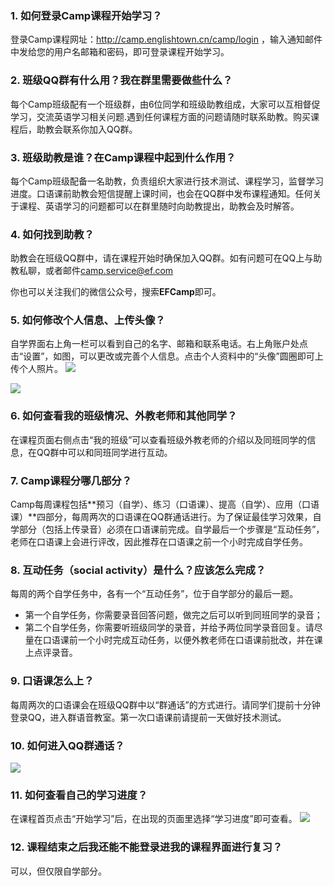 ### 1. 如何登录Camp课程开始学习？
登录Camp课程网址：http://camp.englishtown.cn/camp/login
，输入通知邮件中发给您的用户名邮箱和密码，即可登录课程开始学习。

### 2. 班级QQ群有什么用？我在群里需要做些什么？
每个Camp班级配有一个班级群，由6位同学和班级助教组成，大家可以互相督促学习，交流英语学习相关问题.遇到任何课程方面的问题请随时联系助教。购买课程后，助教会联系你加入QQ群。
 
### 3.	班级助教是谁？在Camp课程中起到什么作用？
每个Camp班级配备一名助教，负责组织大家进行技术测试、课程学习，监督学习进度。口语课前助教会短信提醒上课时间，也会在QQ群中发布课程通知。任何关于课程、英语学习的问题都可以在群里随时向助教提出，助教会及时解答。

### 4.	如何找到助教？
助教会在班级QQ群中，请在课程开始时确保加入QQ群。如有问题可在QQ上与助教私聊，或者邮件[camp.service@ef.com](mailto:camp.service@ef.com)

你也可以关注我们的微信公众号，搜索**EFCamp**即可。

### 5.	如何修改个人信息、上传头像？
自学界面右上角一栏可以看到自己的名字、邮箱和联系电话。右上角账户处点击“设置”，如图，可以更改或完善个人信息。点击个人资料中的“头像”圆圈即可上传个人照片。
![](/images/camp/1.jpg)

![](/images/camp/2.jpg)
   
### 6.	如何查看我的班级情况、外教老师和其他同学？
在课程页面右侧点击“我的班级”可以查看班级外教老师的介绍以及同班同学的信息，在QQ群中可以和同班同学进行互动。

### 7.	Camp课程分哪几部分？
Camp每周课程包括**预习（自学）、练习（口语课）、提高（自学）、应用（口语课）**四部分，每周两次的口语课在QQ群通话进行。为了保证最佳学习效果，自学部分（包括上传录音）必须在口语课前完成。自学最后一个步骤是“互动任务”，老师在口语课上会进行评改，因此推荐在口语课之前一个小时完成自学任务。

### 8. 互动任务（social activity）是什么？应该怎么完成？
每周的两个自学任务中，各有一个“互动任务”，位于自学部分的最后一题。
- 第一个自学任务，你需要录音回答问题，做完之后可以听到同班同学的录音；
- 第二个自学任务，你需要听班级同学的录音，并给予两位同学录音回复。请尽量在口语课前一个小时完成互动任务，以便外教老师在口语课前批改，并在课上点评录音。

### 9. 口语课怎么上？
每周两次的口语课会在班级QQ群中以“群通话”的方式进行。请同学们提前十分钟登录QQ，进入群语音教室。第一次口语课前请提前一天做好技术测试。

### 10.	如何进入QQ群通话？
![](/images/camp/3.gif)

### 11.	如何查看自己的学习进度？
在课程首页点击“开始学习”后，在出现的页面里选择“学习进度”即可查看。
![](/images/camp/4.jpg)

### 12.	课程结束之后我还能不能登录进我的课程界面进行复习？
可以，但仅限自学部分。